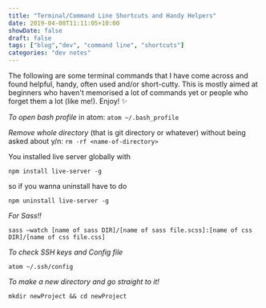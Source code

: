 ```yaml
---
title: "Terminal/Command Line Shortcuts and Handy Helpers"
date: 2019-04-08T11:11:05+10:00
showDate: false
draft: false
tags: ["blog","dev", "command line", "shortcuts"]
categories: "dev notes"
---
```


The following are some terminal commands that I have come across and found helpful, handy, often used and/or short-cutty. This is mostly aimed at beginners who haven't memorised a lot of commands yet or people who forget them a lot (like me!). Enjoy! ✨

*To open bash profile* in atom:
```atom ~/.bash_profile```

*Remove whole directory* (that is git directory or whatever) without being asked about y/n:
```rm -rf <name-of-directory>```

You installed live server globally with 
```
npm install live-server -g
``` 
so if you wanna uninstall have to do 

```
npm uninstall live-server -g
```

*For Sass!!*
```
sass —watch [name of sass DIR]/[name of sass file.scss]:[name of css DIR]/[name of css file.css]
```

*To check SSH keys and Config file*
```
atom ~/.ssh/config
```

*To make a new directory and go straight to it!*
```
mkdir newProject && cd newProject
```

